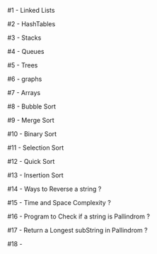 #1 - Linked Lists

#2 - HashTables

#3 - Stacks

#4 - Queues

#5 - Trees

#6 - graphs

#7 - Arrays

#8 - Bubble Sort

#9 - Merge Sort

#10 - Binary Sort

#11 - Selection Sort

#12 - Quick Sort

#13 - Insertion Sort

#14 - Ways to Reverse a string ?

#15 - Time and Space Complexity ?

#16 - Program to Check if a string is Pallindrom ?

#17 - Return a Longest subString in Pallindrom ?

#18 - 
